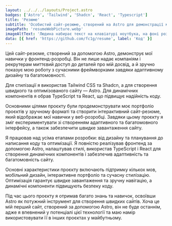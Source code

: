```yaml
---
layout: ../../../layouts/Project.astro
badges: ['Astro', 'Tailwind', 'Shadcn', 'React', 'Typescript']
title: 'Резюме'
subtitle: 'Особистий сайт-резюме, створений на Astro для демонстрації моїх навичок'
imagePath: 'resumeWebPicture.webp'
imageAltText: 'Людина набирає текст на клавіатурі ноутбука, на фоні розмитий монітор.'
data: [{ href: 'https://github.com/fc1g/resume', label: 'Код' }]
---
```


Цей сайт-резюме, створений за допомогою Astro, демонструє мої навички у фронтенд-розробці. Він не лише надає компаніям і рекрутерам миттєвий доступ до деталей про мій досвід, а й зручно показує мою роботу з сучасними фреймворками завдяки адаптивному дизайну та багатомовності.

Для стилізації я використав Tailwind CSS та Shadcn, а для створення швидкого та оптимізованого сайту — Astro. Для динамічних компонентів я обрав TypeScript та React, що підвищує надійність коду.

Основними цілями проєкту були продемонструвати моє портфоліо проєктів у зручному форматі та створити інтерактивний сайт-резюме, який відображає мої навички у веб-розробці. Завдяки цьому проєкту я зміг експериментувати зі створенням адаптивного та багатомовного інтерфейсу, а також забезпечити швидке завантаження сайту.

Я працював над усіма етапами розробки: від дизайну та планування до написання коду та оптимізації. Я повністю реалізував фронтенд за допомогою Astro, налаштував стилі, використав TypeScript і React для створення динамічних компонентів і забезпечив адаптивність та багатомовність сайту.

Основні характеристики проєкту включають підтримку кількох мов, мобільний дизайн, інтерактивне портфоліо та сучасну стилізацію. Оптимізація гарантує швидке завантаження та зручну навігацію, а динамічні компоненти підвищують безпеку коду.

Під час цього проєкту я отримав багато знань та навичок, освоївши Astro як потужний інструмент для створення швидких сайтів. Хоча це мій перший сайт, створений за допомогою Astro, він не буде останнім, адже я впевнений у потенціалі цієї технології та маю намір використовувати її в інших проєктах у майбутньому.
